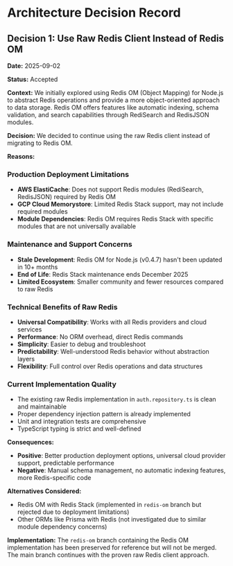 # Architecture Decision Record

## Decision 1: Use Raw Redis Client Instead of Redis OM

**Date:** 2025-09-02

**Status:** Accepted

**Context:**
We initially explored using Redis OM (Object Mapping) for Node.js to abstract Redis operations and provide a more object-oriented approach to data storage. Redis OM offers features like automatic indexing, schema validation, and search capabilities through RediSearch and RedisJSON modules.

**Decision:**
We decided to continue using the raw Redis client instead of migrating to Redis OM.

**Reasons:**

### Production Deployment Limitations

- **AWS ElastiCache**: Does not support Redis modules (RediSearch, RedisJSON) required by Redis OM
- **GCP Cloud Memorystore**: Limited Redis Stack support, may not include required modules
- **Module Dependencies**: Redis OM requires Redis Stack with specific modules that are not universally available

### Maintenance and Support Concerns

- **Stale Development**: Redis OM for Node.js (v0.4.7) hasn't been updated in 10+ months
- **End of Life**: Redis Stack maintenance ends December 2025
- **Limited Ecosystem**: Smaller community and fewer resources compared to raw Redis

### Technical Benefits of Raw Redis

- **Universal Compatibility**: Works with all Redis providers and cloud services
- **Performance**: No ORM overhead, direct Redis commands
- **Simplicity**: Easier to debug and troubleshoot
- **Predictability**: Well-understood Redis behavior without abstraction layers
- **Flexibility**: Full control over Redis operations and data structures

### Current Implementation Quality

- The existing raw Redis implementation in `auth.repository.ts` is clean and maintainable
- Proper dependency injection pattern is already implemented
- Unit and integration tests are comprehensive
- TypeScript typing is strict and well-defined

**Consequences:**

- **Positive**: Better production deployment options, universal cloud provider support, predictable performance
- **Negative**: Manual schema management, no automatic indexing features, more Redis-specific code

**Alternatives Considered:**

- Redis OM with Redis Stack (implemented in `redis-om` branch but rejected due to deployment limitations)
- Other ORMs like Prisma with Redis (not investigated due to similar module dependency concerns)

**Implementation:**
The `redis-om` branch containing the Redis OM implementation has been preserved for reference but will not be merged. The main branch continues with the proven raw Redis client approach.
